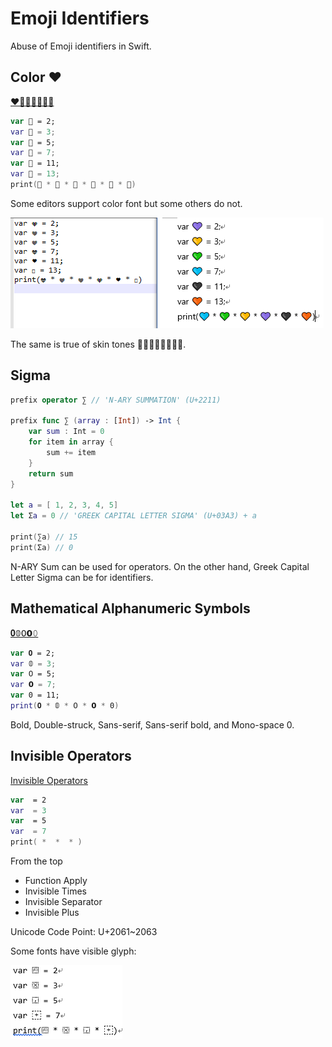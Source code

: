 # Emoji Identifiers

Abuse of Emoji identifiers in Swift.

## Color ❤

[❤🧡💛💙💚💜🖤](http://ufcppfree.azurewebsites.net/Grapheme?s=%E2%9D%A4%F0%9F%A7%A1%F0%9F%92%9B%F0%9F%92%99%F0%9F%92%9A%F0%9F%92%9C%F0%9F%96%A4)

```swift
var 💜 = 2;
var 💛 = 3;
var 💚 = 5;
var 💙 = 7;
var 🖤 = 11;
var 🧡 = 13;
print(💙 * 💚 * 💛 * 💜 * 🖤 * 🧡)
```

Some editors support color font but some others do not.

![Color Hearts](ColorHearts.png)

The same is true of skin tones 🧑🏻🧑🏼🧑🏽🧑🏿.

## Sigma

```swift
prefix operator ∑ // 'N-ARY SUMMATION' (U+2211)

prefix func ∑ (array : [Int]) -> Int {
    var sum : Int = 0
    for item in array {
        sum += item
    }
    return sum
}

let a = [ 1, 2, 3, 4, 5]
let Σa = 0 // 'GREEK CAPITAL LETTER SIGMA' (U+03A3) + a

print(∑a) // 15
print(Σa) // 0
```

N-ARY Sum can be used for operators. On the other hand, Greek Capital Letter Sigma can be for identifiers.

## Mathematical Alphanumeric Symbols

[𝟎𝟘𝟢𝟬𝟶](http://ufcppfree.azurewebsites.net/Grapheme?s=%F0%9D%9F%8E%F0%9D%9F%98%F0%9D%9F%A2%F0%9D%9F%AC%F0%9D%9F%B6)

```swift
var 𝟎 = 2;
var 𝟘 = 3;
var 𝟢 = 5;
var 𝟬 = 7;
var 𝟶 = 11;
print(𝟎 * 𝟘 * 𝟢 * 𝟬 * 𝟶)
```

Bold, Double-struck, Sans-serif, Sans-serif bold, and Mono-space 0.

## Invisible Operators

[Invisible Operators](http://ufcppfree.azurewebsites.net/Grapheme?s=%E2%81%A1%E2%81%A2%E2%81%A3%E2%81%A4)

```swift
var ⁡ = 2
var ⁢ = 3
var ⁣ = 5
var ⁤ = 7
print(⁡ * ⁢ * ⁣ * ⁤)
```

From the top

- Function Apply
- Invisible Times
- Invisible Separator
- Invisible Plus

Unicode Code Point: U+2061~2063

Some fonts have visible glyph:

![visible glyph for invisible operators](InvisibleOperators.png)
